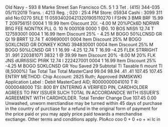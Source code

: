 Old Navy - 593 8 Marke Street San Francisco Cfi. 5 1 3 Tet . (415) 344-035 05/11/2019 Trans. : 4213 Reg. ; 020 : 25:4 PM Store: 05934 Cashi : 3099 311 alid No:0270 SfiLE 11 059340204213201905110270 I FSHN 3 BMR BRF 15.99 T 209756151 0004 1 19.99 Item Oiscount 20/. -4.00 M 20%PCk6D NDRWR BfiG FEE NONTftX PLL 0. 10 N 000108 0000 1 @0. 10 BOS NfiSfi 12.74 T 127593001 0004 1 16.99 Item Discount 25% - 4.25 M BOGO 50%LCNSD GR Ql 19 BRRT 12.74 T 409690001 0004 Item Discount 25% M BOGO SOXLCNSD GR DONKEY KONG 394830001 0004 Item Discount 25% M BOGO 50%LCNSD GR 1 1 16.99 -4.25 12.74 T 16.99 -4.25 FLEK STRRIGHT 31 .991 220381071 3832 1 @ 39.99 Item Discount 20% -8.00 M 20% FLK JNS dURfiSSIC PfiRK 12.74 I 222427001 0004 1 16.99 Item Discount 25% -4.25 M BOGO SOKLCNSD GR You Saved 29 Subtotal Tl Taxable fi mount Tl (8,5000%) Tax Total Tax Total MasterCard 99.04 98.94 .41 .41 107.45 107.45 ENTRY METHOD: Chip Account: 2825 Ruth; Approved (NMSKWK) Application Label : Debit MasterCard AID; R0000000041010 T R: 0000048000 TSI: 800 BY ENTERING A VERIFIED PIN, CARDHOLDER AGREES TO PAY ISSUER SUCH TOTAL IN ACCORDANDCE WITH ISSUER’S AGREEMENT WITH CARDHOLDER. Total Tender Change Due 107.45 0.00 Unwashed, unworn merctiandise may be turned within 45 days of purchase in the country of purctiase for a refund in the original form of payment for the price paid or you may apply price paid towards a merchandise exctiange. Other terms and conditions apply. PloAco coo 0 + 0 +o + »i lc in